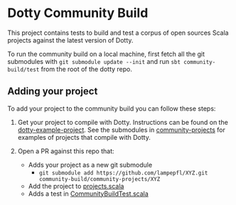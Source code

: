 # Dotty Community Build

This project contains tests to build and test a corpus of open sources Scala projects against the latest version of Dotty.

To run the community build on a local machine, first fetch all the git submodules with `git submodule update --init` and run `sbt community-build/test` from the root of the dotty repo.

## Adding your project

To add your project to the community build you can follow these steps:

1. Get your project to compile with Dotty. Instructions can be found on the [dotty-example-project](https://github.com/lampepfl/dotty-example-project).
   See the submodules in [community-projects](https://github.com/lampepfl/dotty/tree/master/community-build/community-projects/) for examples of projects that compile with Dotty.

2. Open a PR against this repo that:
     - Adds your project as a new git submodule
       - `git submodule add https://github.com/lampepfl/XYZ.git community-build/community-projects/XYZ`
     - Add the project to [projects.scala](https://github.com/lampepfl/dotty/blob/master/community-build/src/scala/dotty/communitybuild/projects.scala)
     - Adds a test in [CommunityBuildTest.scala](https://github.com/lampepfl/dotty/blob/master/community-build/test/scala/dotty/communitybuild/CommunityBuildTest.scala)
